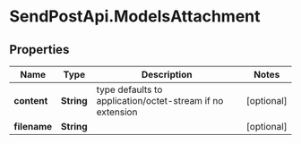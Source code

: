 # SendPostApi.ModelsAttachment

## Properties
Name | Type | Description | Notes
------------ | ------------- | ------------- | -------------
**content** | **String** | type defaults to application/octet-stream if no extension | [optional] 
**filename** | **String** |  | [optional] 


